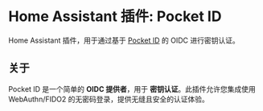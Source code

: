 # Home Assistant 插件: Pocket ID

Home Assistant 插件，用于通过基于 [Pocket ID](https://pocket-id.org/) 的 OIDC 进行密钥认证。

## 关于

Pocket ID 是一个简单的 **OIDC 提供者**，用于 **密钥认证**。此插件允许您集成使用 WebAuthn/FIDO2 的无密码登录，提供无缝且安全的认证体验。